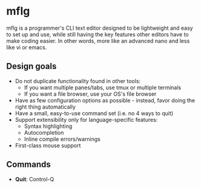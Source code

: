 # mflg

mflg is a programmer's CLI text editor designed to be lightweight and easy to set up
and use, while still having the key features other editors have to make coding easier.
In other words, more like an advanced nano and less like vi or emacs.

## Design goals

- Do not duplicate functionality found in other tools:
  - If you want multiple panes/tabs, use tmux or multiple terminals
  - If you want a file browser, use your OS's file browser
- Have as few configuration options as possible - instead, favor doing the right thing
  automatically
- Have a small, easy-to-use command set (i.e. no 4 ways to quit)
- Support extensibility only for language-specific features:
  - Syntax highlighting
  - Autocompletion
  - Inline compile errors/warnings
- First-class mouse support
## Commands

- **Quit**: Control-Q